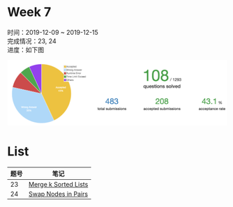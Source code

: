 # Week 7

时间：2019-12-09 ~ 2019-12-15  
完成情况：23, 24   
进度：如下图    

![](assets/w7_progress.png) 

# List  

| 题号 | 笔记 |  
|---|---|  
| 23 | [Merge k Sorted Lists](https://github.com/chenxinlong/leetcode/blob/master/algs/23.go)  
| 24 | [Swap Nodes in Pairs](https://github.com/chenxinlong/leetcode/blob/master/algs/24.go)